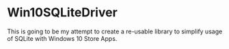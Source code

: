 # Win10SQLiteDriver

This is going to be my attempt to create a re-usable library to simplify usage of SQLite with Windows 10 Store Apps.

